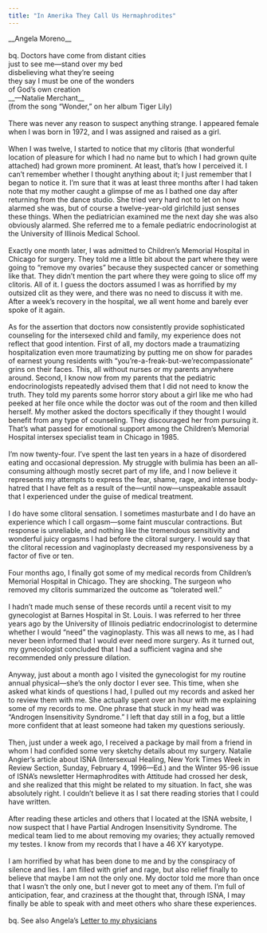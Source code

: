 ```yaml
---
title: "In Amerika They Call Us Hermaphrodites"
---
```


\_\_Angela Moreno\_\_<br><br>bq. Doctors have come from distant cities<br>just to see me&#8212;stand over my bed<br>disbelieving what they&#8217;re seeing<br>they say I must be one of the wonders<br>of God&#8217;s own creation<br>\_\_&#8212;Natalie Merchant\_\_<br>(from the song &#8220;Wonder,&#8221; on her album Tiger Lily)<br><br>There was never any reason to suspect anything strange. I appeared female when I was born in 1972, and I was assigned and raised as a girl.<br><br>When I was twelve, I started to notice that my clitoris (that wonderful location of pleasure for which I had no name but to which I had grown quite attached) had grown more prominent. At least, that&#8217;s how I perceived it. I can&#8217;t remember whether I thought anything about it; I just remember that I began to notice it. I&#8217;m sure that it was at least three months after I had taken note that my mother caught a glimpse of me as I bathed one day after returning from the dance studio. She tried very hard not to let on how alarmed she was, but of course a twelve-year-old girlchild just senses these things. When the pediatrician examined me the next day she was also obviously alarmed. She referred me to a female pediatric endocrinologist at the University of Illinois Medical School.<br><br>Exactly one month later, I was admitted to Children&#8217;s Memorial Hospital in Chicago for surgery. They told me a little bit about the part where they were going to &#8220;remove my ovaries&#8221; because they suspected cancer or something like that. They didn&#8217;t mention the part where they were going to slice off my clitoris. All of it. I guess the doctors assumed I was as horrified by my outsized clit as they were, and there was no need to discuss it with me. After a week&#8217;s recovery in the hospital, we all went home and barely ever spoke of it again.<br><br>As for the assertion that doctors now consistently provide sophisticated counseling for the intersexed child and family, my experience does not reflect that good intention. First of all, my doctors made a traumatizing hospitalization even more traumatizing by putting me on show for parades of earnest young residents with &#8220;you&#8217;re-a-freak-but-we&#8217;recompassionate&#8221; grins on their faces. This, all without nurses or my parents anywhere around. Second, I know now from my parents that the pediatric endocrinologists repeatedly advised them that I did not need to know the truth. They told my parents some horror story about a girl like me who had peeked at her file once while the doctor was out of the room and then killed herself. My mother asked the doctors specifically if they thought I would benefit from any type of counseling. They discouraged her from pursuing it. That&#8217;s what passed for emotional support among the Children&#8217;s Memorial Hospital intersex specialist team in Chicago in 1985.<br><br>I&#8217;m now twenty-four. I&#8217;ve spent the last ten years in a haze of disordered eating and occasional depression. My struggle with bulimia has been an all-consuming although mostly secret part of my life, and I now believe it represents my attempts to express the fear, shame, rage, and intense body-hatred that I have felt as a result of the&#8212;until now&#8212;unspeakable assault that I experienced under the guise of medical treatment.<br><br>I do have some clitoral sensation. I sometimes masturbate and I do have an experience which I call orgasm&#8212;some faint muscular contractions. But response is unreliable, and nothing like the tremendous sensitivity and wonderful juicy orgasms I had before the clitoral surgery. I would say that the clitoral recession and vaginoplasty decreased my responsiveness by a factor of five or ten.<br><br>Four months ago, I finally got some of my medical records from Children&#8217;s Memorial Hospital in Chicago. They are shocking. The surgeon who removed my clitoris summarized the outcome as &#8220;tolerated well.&#8221;<br><br>I hadn&#8217;t made much sense of these records until a recent visit to my gynecologist at Barnes Hospital in St. Louis. I was referred to her three years ago by the University of Illinois pediatric endocrinologist to determine whether I would &#8220;need&#8221; the vaginoplasty. This was all news to me, as I had never been informed that I would ever need more surgery. As it turned out, my gynecologist concluded that I had a sufficient vagina and she recommended only pressure dilation.<br><br>Anyway, just about a month ago I visited the gynecologist for my routine annual physical&#8212;she&#8217;s the only doctor I ever see. This time, when she asked what kinds of questions I had, I pulled out my records and asked her to review them with me. She actually spent over an hour with me explaining some of my records to me. One phrase that stuck in my head was &#8220;Androgen Insensitivity Syndrome.&#8221; I left that day still in a fog, but a little more confident that at least someone had taken my questions seriously.<br><br>Then, just under a week ago, I received a package by mail from a friend in whom I had confided some very sketchy details about my surgery. Natalie Angier&#8217;s article about <span class="caps">ISNA</span> (Intersexual Healing, New York Times Week in Review Section, Sunday, February 4, 1996&#8212;Ed.) and the Winter 95-96 issue of <span class="caps">ISNA</span>&#8217;s newsletter Hermaphrodites with Attitude had crossed her desk, and she realized that this might be related to my situation. In fact, she was absolutely right. I couldn&#8217;t believe it as I sat there reading stories that I could have written.<br><br>After reading these articles and others that I located at the <span class="caps">ISNA</span> website, I now suspect that I have Partial Androgen Insensitivity Syndrome. The medical team lied to me about removing my ovaries; they actually removed my testes. I know from my records that I have a 46 XY karyotype.<br><br>I am horrified by what has been done to me and by the conspiracy of silence and lies. I am filled with grief and rage, but also relief finally to believe that maybe I am not the only one. My doctor told me more than once that I wasn&#8217;t the only one, but I never got to meet any of them. I&#8217;m full of anticipation, fear, and craziness at the thought that, through <span class="caps">ISNA</span>, I may finally be able to speak with and meet others who share these experiences.<br><br>bq. See also Angela&#8217;s [Letter to my physicians][1]

 [1]: /books/chrysalis/moreno_letter.%5Cn